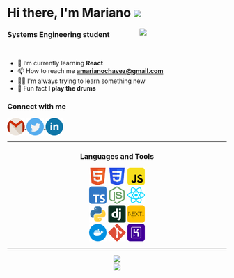 # Hi there, I'm Mariano <img src="https://media.giphy.com/media/dxODB9UE879RDqAh3o/giphy.gif" width="70">

<img src="https://media.giphy.com/media/EOmYN5kVP3W2Lyn6dx/giphy.gif" align="right" width="200"/>

<h3 >Systems Engineering student</h3><br>

- 🌱 I’m currently learning **React**
- 📫 How to reach me **amarianochavez@gmail.com**
- 💪🏼 I'm always trying to learn something new
- 🥁 Fun fact **I play the drums**

<h3>Connect with me</h3>
<a href="mailto:amarianochavez@gmail.com" target="_blank">
  <img align="center" src="./assets/icons/gmail.svg" height="40" width="40" />
</a>
<a href="https://twitter.com/chavedoo" target="blank">
  <img align="center" src="./assets/icons/twitter-2.svg" height="40" width="40" />
</a>
<a href="https://linkedin.com/in/mariano-chavez" target="blank">
  <img align="center" src="./assets/icons/linkedin-2.svg" height="40" width="40" />
</a>

<hr/>
  
<h3 align="center">Languages and Tools</h3>
<div align="center">
  <img
    src="./assets/icons/html5.svg"
    width="40"
    height="40"
  />
  <img
    src="./assets/icons/css3.svg"
    width="40"
    height="40"
  />
  <img
    src="./assets/icons/javascript.svg"
    width="40"
    height="40"
  />
</div>
<div align="center">
  <img
    src="./assets/icons/typescript.svg"
    width="40"
    height="40"
  />
  <img
    src="./assets/icons/node.svg"
    width="40"
    height="40"
  />
  <img
    src="./assets/icons/react.svg"
    width="40"
    height="40"
  />
</div>
<div align="center">
  <img
    src="./assets/icons/python.svg"
    width="40"
    height="40"
  />
  <img
    src="./assets/icons/django.svg"
    width="40"
    height="40"
  />
  <img
    src="./assets/icons/next-3.png"
    style="border-radius: 5px"
    width="40"
    height="40"
  />
</div>
<div align="center">
  <img
    src="./assets/icons/docker.svg"
    width="40"
    height="40"
  />
  <img
    src="./assets/icons/git.svg"
    width="40"
    height="40"
  />
  <img
    src="./assets/icons/heroku.svg"
    width="40"
    height="40"
  />
</div>


<hr>

<div align="center">
  <img
    width="300"
    src="https://github-readme-stats.vercel.app/api?username=marianochavez&show_icons=true&theme=merko&locale=en&hide=issues,stars,contribs,prs&count_private=true&hide_rank=true&hide_title=true"
  />
</div>

<div align="center">
  <img
    width="300"
    src="https://github-readme-stats.vercel.app/api/top-langs/?username=marianochavez&langs_count=7&theme=merko"
  />
</div>
